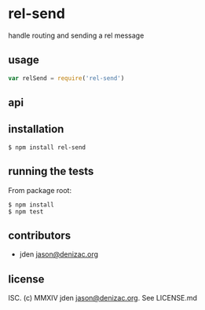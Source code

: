 # rel-send
handle routing and sending a rel message

## usage
```js
var relSend = require('rel-send')
```


## api


## installation

    $ npm install rel-send


## running the tests

From package root:

    $ npm install
    $ npm test


## contributors

- jden <jason@denizac.org>


## license

ISC. (c) MMXIV jden <jason@denizac.org>. See LICENSE.md

